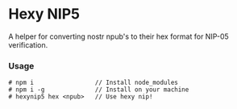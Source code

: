 # Hexy NIP5
A helper for converting nostr npub's to their hex format for NIP-05 verification.

### Usage
```
# npm i                 // Install node_modules
# npm i -g              // Install on your machine
# hexynip5 hex <npub>   // Use hexy nip!
```